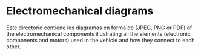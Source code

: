 Electromechanical diagrams
====

Este directorio contiene los diagramas en forma de (JPEG, PNG or PDF) of the electromechanical components illustrating all the elements (electronic components and motors) used in the vehicle and how they connect to each other.

